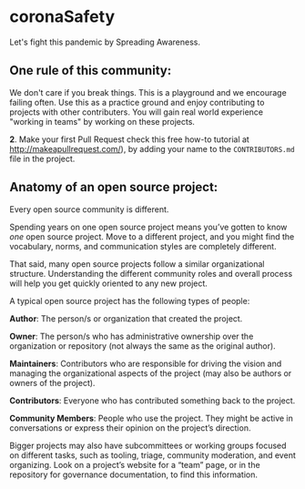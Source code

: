# coronaSafety
Let's fight this pandemic by Spreading Awareness.

## One rule of this community:
We don't care if you break things. This is a playground and we encourage failing often. Use this as a practice ground and enjoy contributing to projects with other contributers. You will gain real world experience "working in teams" by working on these projects.


**2**. Make your first Pull Request check this free how-to tutorial at http://makeapullrequest.com/), by adding your name to the `CONTRIBUTORS.md` file in the project.
 
## Anatomy of an open source project:
Every open source community is different.

Spending years on one open source project means you’ve gotten to know _one_ open source project. Move to a different project, and you might find the vocabulary, norms, and communication styles are completely different.

That said, many open source projects follow a similar organizational structure. Understanding the different community roles and overall process will help you get quickly oriented to any new project.

A typical open source project has the following types of people:

**Author**: The person/s or organization that created the project.

**Owner**: The person/s who has administrative ownership over the organization or repository (not always the same as the original author).

**Maintainers**: Contributors who are responsible for driving the vision and managing the organizational aspects of the project (may also be authors or owners of the project).

**Contributors**: Everyone who has contributed something back to the project.

**Community Members**: People who use the project. They might be active in conversations or express their opinion on the project’s direction.

Bigger projects may also have subcommittees or working groups focused on different tasks, such as tooling, triage, community moderation, and event organizing. Look on a project’s website for a “team” page, or in the repository for governance documentation, to find this information.
